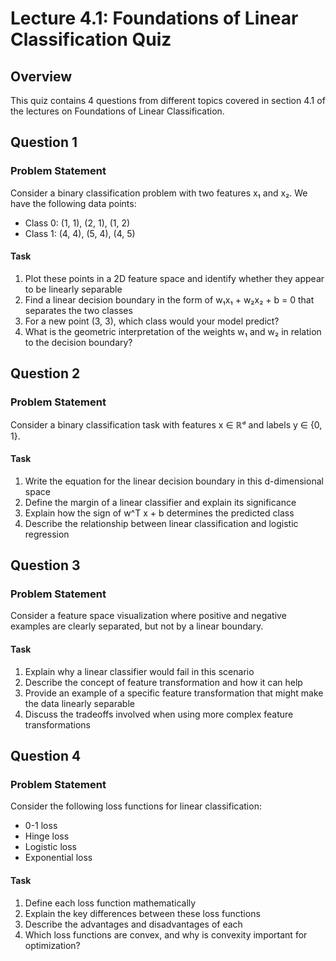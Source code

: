 # Lecture 4.1: Foundations of Linear Classification Quiz

## Overview
This quiz contains 4 questions from different topics covered in section 4.1 of the lectures on Foundations of Linear Classification.

## Question 1

### Problem Statement
Consider a binary classification problem with two features x₁ and x₂. We have the following data points:
- Class 0: (1, 1), (2, 1), (1, 2)
- Class 1: (4, 4), (5, 4), (4, 5)

#### Task
1. Plot these points in a 2D feature space and identify whether they appear to be linearly separable
2. Find a linear decision boundary in the form of w₁x₁ + w₂x₂ + b = 0 that separates the two classes
3. For a new point (3, 3), which class would your model predict?
4. What is the geometric interpretation of the weights w₁ and w₂ in relation to the decision boundary?

## Question 2

### Problem Statement
Consider a binary classification task with features x ∈ ℝᵈ and labels y ∈ {0, 1}.

#### Task
1. Write the equation for the linear decision boundary in this d-dimensional space
2. Define the margin of a linear classifier and explain its significance
3. Explain how the sign of w^T x + b determines the predicted class
4. Describe the relationship between linear classification and logistic regression

## Question 3

### Problem Statement
Consider a feature space visualization where positive and negative examples are clearly separated, but not by a linear boundary.

#### Task
1. Explain why a linear classifier would fail in this scenario
2. Describe the concept of feature transformation and how it can help
3. Provide an example of a specific feature transformation that might make the data linearly separable
4. Discuss the tradeoffs involved when using more complex feature transformations

## Question 4

### Problem Statement
Consider the following loss functions for linear classification:
- 0-1 loss
- Hinge loss
- Logistic loss
- Exponential loss

#### Task
1. Define each loss function mathematically
2. Explain the key differences between these loss functions
3. Describe the advantages and disadvantages of each
4. Which loss functions are convex, and why is convexity important for optimization? 